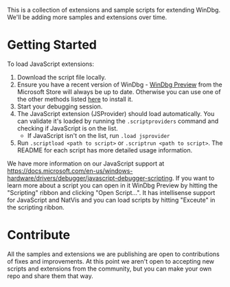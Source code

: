This is a collection of extensions and sample scripts for extending WinDbg. We'll be adding more samples and extensions over time.

# Getting Started
To load JavaScript extensions:
1. Download the script file locally.
2. Ensure you have a recent version of WinDbg - [WinDbg Preview](http://aka.ms/WinDbgPreview) from the Microsoft Store will always be up to date. Otherwise you can use one of the other methods listed [here](https://docs.microsoft.com/en-us/windows-hardware/drivers/debugger/) to install it.
3. Start your debugging session.
4. The JavaScript extension (JSProvider) should load automatically. You can validate it's loaded by running the `.scriptproviders` command and checking if JavaScript is on the list.
    * If JavaScript isn't on the list, run `.load jsprovider`
5. Run `.scriptload <path to script>` or `.scriptrun <path to script>`. The README for each script has more detailed usage information.

We have more information on our JavaScript support at https://docs.microsoft.com/en-us/windows-hardware/drivers/debugger/javascript-debugger-scripting. If you want to learn more about a script you can open in it WinDbg Preview by hitting the "Scripting" ribbon and clicking "Open Script...". It has intellisense support for JavaScript and NatVis and you can load scripts by hitting "Exceute" in the scripting ribbon.

# Contribute
All the samples and extensions we are publishing are open to contributions of fixes and improvements. At this point we aren't open to accepting new scripts and extensions from the community, but you can make your own repo and share them that way.
